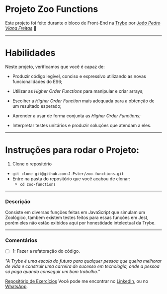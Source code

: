 # Projeto Zoo Functions
Este projeto foi feito durante o bloco de Front-End na [Trybe](https://www.betrybe.com/) por _[João Pedro Viana Freitas](https://www.linkedin.com/in/joaopster/)_ :rocket:

---

# Habilidades
Neste projeto, verificamos que você é capaz de:

  * Produzir código legível, conciso e expressivo utilizando as novas funcionalidades do ES6;

  * Utilizar as _Higher Order Functions_ para manipular e criar arrays;

  * Escolher a _Higher Order Function_ mais adequada para a obtenção de um resultado esperado;

  * Aprender a usar de forma conjunta as _Higher Order Functions_;

  * Interpretar testes unitários e produzir soluções que atendam a eles.

---

# Instruções para rodar o Projeto:

1. Clone o repositório
  * `git clone git@github.com:J-Pster/zoo-functions.git`
  * Entre na pasta do repositório que você acabou de clonar:
    * `cd zoo-functions`

---

### Descrição

Consiste em diversas funções feitas em JavaScript que simulam um Zoológico, também existem testes feitos para essas funções em Jest, porém eles não estão exibidos aqui por honestidade intelectual da Trybe.

---

### Comentários
- [ ] 1: Fazer a refatoração do código.

_"A Trybe é uma escola do futuro para qualquer pessoa que queira melhorar de vida e construir uma carreira de sucesso em tecnologia, onde a pessoa só paga quando conseguir um bom trabalho."_

[Repositório de Exercícios](https://github.com/J-Pster/meu-super-repo)
Você pode me encontrar no [LinkedIn][1], ou no [WhatsApp][2].

<!-- Resources -->
<!-- links to your social media accounts -->
[1]: https://www.linkedin.com/in/joaopster/
[2]: https://api.whatsapp.com/send?phone=5562992765354&text=Ol%C3%A1%2C%20%C3%A9%20o%20Pster%3F%20Venho%20do%20Github.
